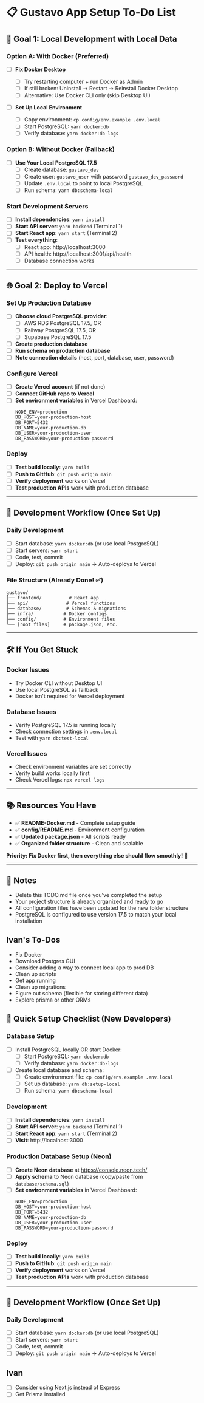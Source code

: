 # 📋 Gustavo App Setup To-Do List

## 🎯 **Goal 1: Local Development with Local Data**

### **Option A: With Docker (Preferred)**

-   [ ] **Fix Docker Desktop**

    -   [ ] Try restarting computer + run Docker as Admin
    -   [ ] If still broken: Uninstall → Restart → Reinstall Docker Desktop
    -   [ ] Alternative: Use Docker CLI only (skip Desktop UI)

-   [ ] **Set Up Local Environment**
    -   [ ] Copy environment: `cp config/env.example .env.local`
    -   [ ] Start PostgreSQL: `yarn docker:db`
    -   [ ] Verify database: `yarn docker:db-logs`

### **Option B: Without Docker (Fallback)**

-   [ ] **Use Your Local PostgreSQL 17.5**
    -   [ ] Create database: `gustavo_dev`
    -   [ ] Create user: `gustavo_user` with password `gustavo_dev_password`
    -   [ ] Update `.env.local` to point to local PostgreSQL
    -   [ ] Run schema: `yarn db:schema-local`

### **Start Development Servers**

-   [ ] **Install dependencies**: `yarn install`
-   [ ] **Start API server**: `yarn backend` (Terminal 1)
-   [ ] **Start React app**: `yarn start` (Terminal 2)
-   [ ] **Test everything**:
    -   [ ] React app: http://localhost:3000
    -   [ ] API health: http://localhost:3001/api/health
    -   [ ] Database connection works

---

## 🌐 **Goal 2: Deploy to Vercel**

### **Set Up Production Database**

-   [ ] **Choose cloud PostgreSQL provider**:
    -   [ ] AWS RDS PostgreSQL 17.5, OR
    -   [ ] Railway PostgreSQL 17.5, OR
    -   [ ] Supabase PostgreSQL 17.5
-   [ ] **Create production database**
-   [ ] **Run schema on production database**
-   [ ] **Note connection details** (host, port, database, user, password)

### **Configure Vercel**

-   [ ] **Create Vercel account** (if not done)
-   [ ] **Connect GitHub repo to Vercel**
-   [ ] **Set environment variables** in Vercel Dashboard:
    ```
    NODE_ENV=production
    DB_HOST=your-production-host
    DB_PORT=5432
    DB_NAME=your-production-db
    DB_USER=your-production-user
    DB_PASSWORD=your-production-password
    ```

### **Deploy**

-   [ ] **Test build locally**: `yarn build`
-   [ ] **Push to GitHub**: `git push origin main`
-   [ ] **Verify deployment** works on Vercel
-   [ ] **Test production APIs** work with production database

---

## 🚀 **Development Workflow (Once Set Up)**

### **Daily Development**

-   [ ] Start database: `yarn docker:db` (or use local PostgreSQL)
-   [ ] Start servers: `yarn start`
-   [ ] Code, test, commit
-   [ ] Deploy: `git push origin main` → Auto-deploys to Vercel

### **File Structure (Already Done! ✅)**

```
gustavo/
├── frontend/          # React app
├── api/              # Vercel functions
├── database/         # Schemas & migrations
├── infra/           # Docker configs
├── config/          # Environment files
└── [root files]     # package.json, etc.
```

---

## 🛠️ **If You Get Stuck**

### **Docker Issues**

-   Try Docker CLI without Desktop UI
-   Use local PostgreSQL as fallback
-   Docker isn't required for Vercel deployment

### **Database Issues**

-   Verify PostgreSQL 17.5 is running locally
-   Check connection settings in `.env.local`
-   Test with `yarn db:test-local`

### **Vercel Issues**

-   Check environment variables are set correctly
-   Verify build works locally first
-   Check Vercel logs: `npx vercel logs`

---

## 📚 **Resources You Have**

-   ✅ **README-Docker.md** - Complete setup guide
-   ✅ **config/README.md** - Environment configuration
-   ✅ **Updated package.json** - All scripts ready
-   ✅ **Organized folder structure** - Clean and scalable

**Priority: Fix Docker first, then everything else should flow smoothly!** 🎯

---

## 📝 **Notes**

-   Delete this TODO.md file once you've completed the setup
-   Your project structure is already organized and ready to go
-   All configuration files have been updated for the new folder structure
-   PostgreSQL is configured to use version 17.5 to match your local
    installation

## **Ivan's To-Dos**

-   Fix Docker
-   Download Postgres GUI
-   Consider adding a way to connect local app to prod DB
-   Clean up scripts
-   Get app running
-   Clean up migrations
-   Figure out schema (flexible for storing different data)
-   Explore prisma or other ORMs

## 🚀 **Quick Setup Checklist (New Developers)**

### **Database Setup**

-   [ ] Install PostgreSQL locally OR start Docker:
    -   [ ] Start PostgreSQL: `yarn docker:db`
    -   [ ] Verify database: `yarn docker:db-logs`
-   [ ] Create local database and schema:
    -   [ ] Create environment file: `cp config/env.example .env.local`
    -   [ ] Set up database: `yarn db:setup-local`
    -   [ ] Run schema: `yarn db:schema-local`

### **Development**

-   [ ] **Install dependencies**: `yarn install`
-   [ ] **Start API server**: `yarn backend` (Terminal 1)
-   [ ] **Start React app**: `yarn start` (Terminal 2)
-   [ ] **Visit**: http://localhost:3000

### **Production Database Setup (Neon)**

-   [ ] **Create Neon database** at https://console.neon.tech/
-   [ ] **Apply schema** to Neon database (copy/paste from
        `database/schema.sql`)
-   [ ] **Set environment variables** in Vercel Dashboard:
    ```
    NODE_ENV=production
    DB_HOST=your-production-host
    DB_PORT=5432
    DB_NAME=your-production-db
    DB_USER=your-production-user
    DB_PASSWORD=your-production-password
    ```

### **Deploy**

-   [ ] **Test build locally**: `yarn build`
-   [ ] **Push to GitHub**: `git push origin main`
-   [ ] **Verify deployment** works on Vercel
-   [ ] **Test production APIs** work with production database

---

## 🚀 **Development Workflow (Once Set Up)**

### **Daily Development**

-   [ ] Start database: `yarn docker:db` (or use local PostgreSQL)
-   [ ] Start servers: `yarn start`
-   [ ] Code, test, commit
-   [ ] Deploy: `git push origin main` → Auto-deploys to Vercel

## Ivan

-   [ ] Consider using Next.js instead of Express
-   [ ] Get Prisma installed
